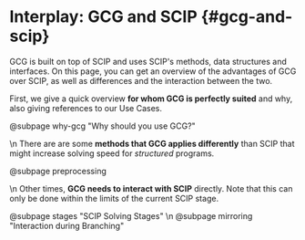 # Interplay: GCG and SCIP {#gcg-and-scip}

GCG is built on top of SCIP and uses SCIP's methods, data structures and interfaces.
On this page, you can get an overview of the advantages of GCG over SCIP,
as well as differences and the interaction between the two.

First, we give a quick overview **for whom GCG is perfectly suited** and why, also
giving references to our Use Cases.

@subpage why-gcg "Why should you use GCG?"  

\n
There are are some **methods that GCG applies differently** than SCIP that
might increase solving speed for _structured_ programs.

@subpage preprocessing  

\n
Other times, **GCG needs to interact with SCIP** directly. Note that this can only
be done within the limits of the current SCIP stage.

@subpage stages "SCIP Solving Stages"  \n
@subpage mirroring "Interaction during Branching"  
